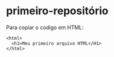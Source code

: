 # primeiro-repositório

Para copiar o codigo em HTML:
```
<html>
  <h1>Meu primeiro arquivo HTML</H1>
</html>
```
